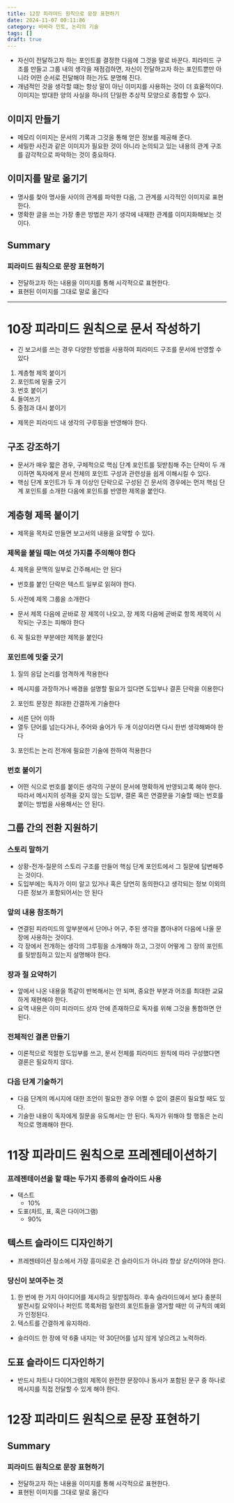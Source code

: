```yaml
---
title: 12장 피라미드 원칙으로 문장 표현하기
date: 2024-11-07 00:11:86
category: 바바라 민토, 논리의 기술
tags: []
draft: true
---
```


- 자신이 전달하고자 하는 포인트를 결정한 다음에 그것을 말로 바꾼다. 피라미드 구조를 만들고 그룹 내의 생각을 재점검하면, 자신이 전달하고자 하는 포인트뿐만 아니라 어떤 순서로 전달해야 하는가도 분명해 진다.
- 개념적인 것을 생각할 떄는 항상 말이 아닌 이미지를 사용하는 것이 더 효율적이다. 이미지는 방대한 양의 사실을 하나의 단일한 추상적 모양으로 종합할 수 있다.

## 이미지 만들기

- 메모리 이미지는 문서의 기록과 그것을 통해 얻은 정보를 제공해 준다.
- 세밀한 사진과 같은 이미지가 필요한 것이 아니라 논의되고 있는 내용의 관계 구조를 감각적으로 파악하는 것이 중요하다.

## 이미지를 말로 옮기기

- 명사를 찾아 명사들 사이의 관계를 파악한 다음, 그 관계를 시각적인 이미지로 표현한다.
- 명확한 글을 쓰는 가장 좋은 방법은 자기 생각에 내재한 관계를 이미지화해보는 것이다.

## Summary

### 피라미드 원칙으로 문장 표현하기

- 전달하고자 하는 내용을 이미지를 통해 시각적으로 표현한다.
- 표현된 이미지를 그대로 말로 옮긴다

---

# 10장 피라미드 원칙으로 문서 작성하기

- 긴 보고서를 쓰는 경우 다양한 방법을 사용하여 피라미드 구조를 문서에 반영할 수 있다

1. 계층형 제목 붙이기
2. 포인트에 밑줄 긋기
3. 번호 붙이기
4. 들여쓰기
5. 중점과 대시 붙이기

- 제목은 피라미드 내 생각의 구루핑을 반영해야 한다.

## 구조 강조하기

- 문서가 매우 짧은 경우, 구체적으로 핵심 단계 포인트를 뒷받침해 주는 단락이 두 개 이하면 독자에게 문서 전체의 포인트 구성과 관련성을 쉽게 이해시킬 수 있다.
- 핵심 단계 포인트가 두 개 이상인 단락으로 구성된 긴 문서의 경우에는 먼저 핵심 단계 포인트를 소개한 다음에 포인트를 반영한 제목을 붙인다.

## 계층형 제목 붙이기

- 제목을 목차로 만들면 보고서의 내용을 요약할 수 있다.

### 제목을 붙일 때는 여섯 가지를 주의해야 한다

4. 제목을 문맥의 일부로 간주해서는 안 된다

- 번호를 붙인 단락은 텍스트 일부로 읽혀야 한다.

5. 사전에 제목 그룹을 소개한다

- 문서 제목 다음에 곧바로 장 제목이 나오고, 장 제목 다음에 곧바로 항목 제목이 시작되는 구조는 피해야 한다

6. 꼭 필요한 부분에만 제목을 붙인다

### 포인트에 밋줄 긋기

1. 질의 응답 논리를 엄격하게 적용한다

- 메시지를 과장하거나 배경을 설명할 필요가 있다면 도입부나 결혼 단락을 이용한다

2. 포인트 문장은 최대한 간결하게 기술한다

- 서른 단어 이하
- 열두 단어를 넘는다거나, 주어와 술어가 두 개 이상이라면 다시 한번 생각해봐야 한다

3. 포인트는 논리 전개에 필요한 기술에 한하여 적용한다

### 번호 붙이기

- 어떤 식으로 번호를 붙이든 생각의 구분이 문서에 명확하게 반영되고록 해야 한다. 따라서 메시지의 성격을 갖지 않는 도입부, 결론 혹은 연결문을 기술할 때는 번호를 붙이는 방법을 사용해서는 안 된다.

## 그룹 간의 전환 지원하기

### 스토리 말하기

- 상황-전개-질문의 스토리 구조를 만들어 핵심 단계 포인트에서 그 질문에 답변해주는 것이다.
- 도입부에는 독자가 이미 알고 있거나 혹은 당연히 동의한다고 생각되는 정보 이외의 다른 정보가 포함되어서는 안 된다

### 앞의 내용 참조하기

- 연결된 피라미드의 앞부분에서 단어나 어구, 주된 생각을 뽑아내어 다음에 나올 문장에 사용하는 것이다.
- 각 장에서 전개하는 생각의 그루핑을 소개해야 하고, 그것이 어떻게 그 장의 포인트를 뒷받침하고 있는지 설명해야 한다.

### 장과 절 요약하기

- 앞에서 나온 내용을 똑같이 반복해서는 안 되며, 중요한 부분과 어조를 최대한 교묘하게 재현해야 한다.
- 요역 내용은 이미 피라미드 상자 안에 존재하므로 독자를 위해 그것을 통합하면 안 된다.

### 전체적인 결론 만들기

- 이론적으로 적절한 도입부를 쓰고, 문서 전체를 피라미드 원칙에 따라 구성했다면 결론은 필요하지 않다.

### 다음 단계 기술하기

- 다음 단계의 메시지에 대한 조언이 필요한 경우 어쩔 수 없이 결론이 필요할 때도 있다.
- 기술한 내용이 독자에게 질문을 유도해서는 안 된다. 독자가 위해야 할 행동은 논리적으로 명쾌해야 한다.

# 11장 피라미드 원칙으로 프레젠테이션하기

### 프레젠테이션을 할 때는 두가지 종류의 슬라이드 사용

- 텍스트
  - 10%
- 도표(차트, 표, 혹은 다이어그램)
  - 90%

## 텍스트 슬라이드 디자인하기

- 프레젠테이션 장소에서 가장 흥미로운 건 슬라이드가 아니라 항상 *당신*이어야 한다.

### 당신이 보여주는 것

1. 한 번에 한 가지 아이디어를 제시하고 뒷받침하라. 후속 슬라이드에서 보다 충분히 발전시킬 요약이나 퍼인트 목록처럼 일련의 포인트들을 열거할 때만 이 규칙의 예외가 인정된다.
2. 텍스트를 간결하게 유지하라.

- 슬라이드 한 장에 약 6줄 내지는 약 30단어를 넘지 않게 넣으려고 노력하라.

## 도표 슬라이드 디자인하기

- 반드시 차트나 다이어그램의 제목이 완전한 문장이나 동사가 포함된 문구 중 하나로 메시지를 직접 전달할 수 있게 해야 한다.

# 12장 피라미드 원칙으로 문장 표현하기

## Summary

### 피라미드 원칙으로 문장 표현하기

- 전달하고자 하는 내용을 이미지를 통해 시각적으로 표현한다.
- 표현된 이미지를 그대로 말로 옮긴다
